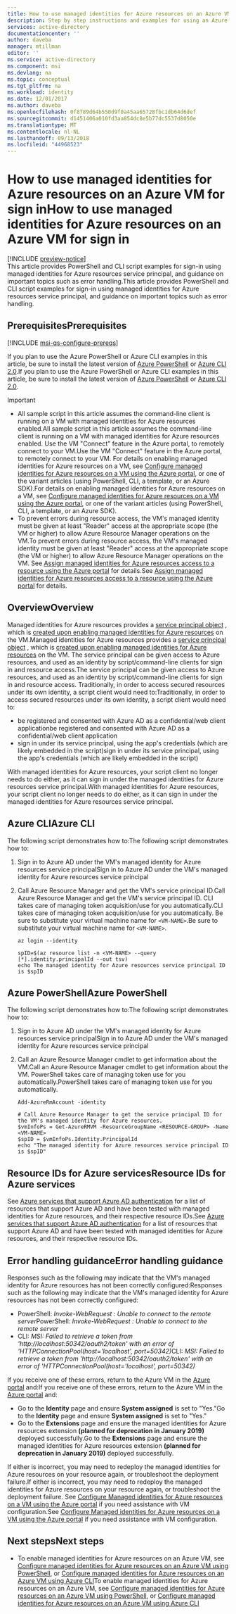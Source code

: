 ```yaml
---
title: How to use managed identities for Azure resources on an Azure VM for sign in
description: Step by step instructions and examples for using an Azure VM managed identities for Azure resources service principal for script client sign in and resource access.
services: active-directory
documentationcenter: ''
author: daveba
manager: mtillman
editor: ''
ms.service: active-directory
ms.component: msi
ms.devlang: na
ms.topic: conceptual
ms.tgt_pltfrm: na
ms.workload: identity
ms.date: 12/01/2017
ms.author: daveba
ms.openlocfilehash: 0f8789d64b550d9f0a45aa65728fbc1db64d6def
ms.sourcegitcommit: d1451406a010fd3aa854dc8e5b77dc5537d8050e
ms.translationtype: MT
ms.contentlocale: nl-NL
ms.lasthandoff: 09/13/2018
ms.locfileid: "44968523"
---
```

# <a name="how-to-use-managed-identities-for-azure-resources-on-an-azure-vm-for-sign-in"></a><span data-ttu-id="89a3a-103">How to use managed identities for Azure resources on an Azure VM for sign in</span><span class="sxs-lookup"><span data-stu-id="89a3a-103">How to use managed identities for Azure resources on an Azure VM for sign in</span></span> 

[!INCLUDE [preview-notice](../../../includes/active-directory-msi-preview-notice.md)]  
<span data-ttu-id="89a3a-104">This article provides PowerShell and CLI script examples for sign-in using managed identities for Azure resources service principal, and guidance on important topics such as error handling.</span><span class="sxs-lookup"><span data-stu-id="89a3a-104">This article provides PowerShell and CLI script examples for sign-in using managed identities for Azure resources service principal, and guidance on important topics such as error handling.</span></span>

## <a name="prerequisites"></a><span data-ttu-id="89a3a-105">Prerequisites</span><span class="sxs-lookup"><span data-stu-id="89a3a-105">Prerequisites</span></span>

[!INCLUDE [msi-qs-configure-prereqs](../../../includes/active-directory-msi-qs-configure-prereqs.md)]

<span data-ttu-id="89a3a-106">If you plan to use the Azure PowerShell or Azure CLI examples in this article, be sure to install the latest version of [Azure PowerShell](https://www.powershellgallery.com/packages/AzureRM) or [Azure CLI 2.0](https://docs.microsoft.com/cli/azure/install-azure-cli).</span><span class="sxs-lookup"><span data-stu-id="89a3a-106">If you plan to use the Azure PowerShell or Azure CLI examples in this article, be sure to install the latest version of [Azure PowerShell](https://www.powershellgallery.com/packages/AzureRM) or [Azure CLI 2.0](https://docs.microsoft.com/cli/azure/install-azure-cli).</span></span> 

> [!IMPORTANT]
> - <span data-ttu-id="89a3a-107">All sample script in this article assumes the command-line client is running on a VM with managed identities for Azure resources enabled.</span><span class="sxs-lookup"><span data-stu-id="89a3a-107">All sample script in this article assumes the command-line client is running on a VM with managed identities for Azure resources enabled.</span></span> <span data-ttu-id="89a3a-108">Use the VM "Connect" feature in the Azure portal, to remotely connect to your VM.</span><span class="sxs-lookup"><span data-stu-id="89a3a-108">Use the VM "Connect" feature in the Azure portal, to remotely connect to your VM.</span></span> <span data-ttu-id="89a3a-109">For details on enabling managed identities for Azure resources on a VM, see [Configure managed identities for Azure resources on a VM using the Azure portal](qs-configure-portal-windows-vm.md), or one of the variant articles (using PowerShell, CLI, a template, or an Azure SDK).</span><span class="sxs-lookup"><span data-stu-id="89a3a-109">For details on enabling managed identities for Azure resources on a VM, see [Configure managed identities for Azure resources on a VM using the Azure portal](qs-configure-portal-windows-vm.md), or one of the variant articles (using PowerShell, CLI, a template, or an Azure SDK).</span></span> 
> - <span data-ttu-id="89a3a-110">To prevent errors during resource access, the VM's managed identity must be given at least "Reader" access at the appropriate scope (the VM or higher) to allow Azure Resource Manager operations on the VM.</span><span class="sxs-lookup"><span data-stu-id="89a3a-110">To prevent errors during resource access, the VM's managed identity must be given at least "Reader" access at the appropriate scope (the VM or higher) to allow Azure Resource Manager operations on the VM.</span></span> <span data-ttu-id="89a3a-111">See [Assign managed identities for Azure resources access to a resource using the Azure portal](howto-assign-access-portal.md) for details.</span><span class="sxs-lookup"><span data-stu-id="89a3a-111">See [Assign managed identities for Azure resources access to a resource using the Azure portal](howto-assign-access-portal.md) for details.</span></span>

## <a name="overview"></a><span data-ttu-id="89a3a-112">Overview</span><span class="sxs-lookup"><span data-stu-id="89a3a-112">Overview</span></span>

<span data-ttu-id="89a3a-113">Managed identities for Azure resources provides a [service principal object](../develop/developer-glossary.md#service-principal-object) , which is [created upon enabling managed identities for Azure resources](overview.md#how-does-it-work) on the VM.</span><span class="sxs-lookup"><span data-stu-id="89a3a-113">Managed identities for Azure resources provides a [service principal object](../develop/developer-glossary.md#service-principal-object) , which is [created upon enabling managed identities for Azure resources](overview.md#how-does-it-work) on the VM.</span></span> <span data-ttu-id="89a3a-114">The service principal can be given access to Azure resources, and used as an identity by script/command-line clients for sign in and resource access.</span><span class="sxs-lookup"><span data-stu-id="89a3a-114">The service principal can be given access to Azure resources, and used as an identity by script/command-line clients for sign in and resource access.</span></span> <span data-ttu-id="89a3a-115">Traditionally, in order to access secured resources under its own identity, a script client would need to:</span><span class="sxs-lookup"><span data-stu-id="89a3a-115">Traditionally, in order to access secured resources under its own identity, a script client would need to:</span></span>  

   - <span data-ttu-id="89a3a-116">be registered and consented with Azure AD as a confidential/web client application</span><span class="sxs-lookup"><span data-stu-id="89a3a-116">be registered and consented with Azure AD as a confidential/web client application</span></span>
   - <span data-ttu-id="89a3a-117">sign in under its service principal, using the app's credentials (which are likely embedded in the script)</span><span class="sxs-lookup"><span data-stu-id="89a3a-117">sign in under its service principal, using the app's credentials (which are likely embedded in the script)</span></span>

<span data-ttu-id="89a3a-118">With managed identities for Azure resources, your script client no longer needs to do either, as it can sign in under the managed identities for Azure resources service principal.</span><span class="sxs-lookup"><span data-stu-id="89a3a-118">With managed identities for Azure resources, your script client no longer needs to do either, as it can sign in under the managed identities for Azure resources service principal.</span></span> 

## <a name="azure-cli"></a><span data-ttu-id="89a3a-119">Azure CLI</span><span class="sxs-lookup"><span data-stu-id="89a3a-119">Azure CLI</span></span>

<span data-ttu-id="89a3a-120">The following script demonstrates how to:</span><span class="sxs-lookup"><span data-stu-id="89a3a-120">The following script demonstrates how to:</span></span>

1. <span data-ttu-id="89a3a-121">Sign in to Azure AD under the VM's managed identity for Azure resources service principal</span><span class="sxs-lookup"><span data-stu-id="89a3a-121">Sign in to Azure AD under the VM's managed identity for Azure resources service principal</span></span>  
2. <span data-ttu-id="89a3a-122">Call Azure Resource Manager and get the VM's service principal ID.</span><span class="sxs-lookup"><span data-stu-id="89a3a-122">Call Azure Resource Manager and get the VM's service principal ID.</span></span> <span data-ttu-id="89a3a-123">CLI takes care of managing token acquisition/use for you automatically.</span><span class="sxs-lookup"><span data-stu-id="89a3a-123">CLI takes care of managing token acquisition/use for you automatically.</span></span> <span data-ttu-id="89a3a-124">Be sure to substitute your virtual machine name for `<VM-NAME>`.</span><span class="sxs-lookup"><span data-stu-id="89a3a-124">Be sure to substitute your virtual machine name for `<VM-NAME>`.</span></span>  

   ```azurecli
   az login --identity
   
   spID=$(az resource list -n <VM-NAME> --query [*].identity.principalId --out tsv)
   echo The managed identity for Azure resources service principal ID is $spID
   ```

## <a name="azure-powershell"></a><span data-ttu-id="89a3a-125">Azure PowerShell</span><span class="sxs-lookup"><span data-stu-id="89a3a-125">Azure PowerShell</span></span>

<span data-ttu-id="89a3a-126">The following script demonstrates how to:</span><span class="sxs-lookup"><span data-stu-id="89a3a-126">The following script demonstrates how to:</span></span>

1. <span data-ttu-id="89a3a-127">Sign in to Azure AD under the VM's managed identity for Azure resources service principal</span><span class="sxs-lookup"><span data-stu-id="89a3a-127">Sign in to Azure AD under the VM's managed identity for Azure resources service principal</span></span>  
2. <span data-ttu-id="89a3a-128">Call an Azure Resource Manager cmdlet to get information about the VM.</span><span class="sxs-lookup"><span data-stu-id="89a3a-128">Call an Azure Resource Manager cmdlet to get information about the VM.</span></span> <span data-ttu-id="89a3a-129">PowerShell takes care of managing token use for you automatically.</span><span class="sxs-lookup"><span data-stu-id="89a3a-129">PowerShell takes care of managing token use for you automatically.</span></span>  

   ```azurepowershell
   Add-AzureRmAccount -identity

   # Call Azure Resource Manager to get the service principal ID for the VM's managed identity for Azure resources. 
   $vmInfoPs = Get-AzureRMVM -ResourceGroupName <RESOURCE-GROUP> -Name <VM-NAME>
   $spID = $vmInfoPs.Identity.PrincipalId
   echo "The managed identity for Azure resources service principal ID is $spID"
   ```

## <a name="resource-ids-for-azure-services"></a><span data-ttu-id="89a3a-130">Resource IDs for Azure services</span><span class="sxs-lookup"><span data-stu-id="89a3a-130">Resource IDs for Azure services</span></span>

<span data-ttu-id="89a3a-131">See [Azure services that support Azure AD authentication](services-support-msi.md#azure-services-that-support-azure-ad-authentication) for a list of resources that support Azure AD and have been tested with managed identities for Azure resources, and their respective resource IDs.</span><span class="sxs-lookup"><span data-stu-id="89a3a-131">See [Azure services that support Azure AD authentication](services-support-msi.md#azure-services-that-support-azure-ad-authentication) for a list of resources that support Azure AD and have been tested with managed identities for Azure resources, and their respective resource IDs.</span></span>

## <a name="error-handling-guidance"></a><span data-ttu-id="89a3a-132">Error handling guidance</span><span class="sxs-lookup"><span data-stu-id="89a3a-132">Error handling guidance</span></span> 

<span data-ttu-id="89a3a-133">Responses such as the following may indicate that the VM's managed identity for Azure resources has not been correctly configured:</span><span class="sxs-lookup"><span data-stu-id="89a3a-133">Responses such as the following may indicate that the VM's managed identity for Azure resources has not been correctly configured:</span></span>

- <span data-ttu-id="89a3a-134">PowerShell: *Invoke-WebRequest : Unable to connect to the remote server*</span><span class="sxs-lookup"><span data-stu-id="89a3a-134">PowerShell: *Invoke-WebRequest : Unable to connect to the remote server*</span></span>
- <span data-ttu-id="89a3a-135">CLI: *MSI: Failed to retrieve a token from 'http://localhost:50342/oauth2/token' with an error of 'HTTPConnectionPool(host='localhost', port=50342)*</span><span class="sxs-lookup"><span data-stu-id="89a3a-135">CLI: *MSI: Failed to retrieve a token from 'http://localhost:50342/oauth2/token' with an error of 'HTTPConnectionPool(host='localhost', port=50342)*</span></span> 

<span data-ttu-id="89a3a-136">If you receive one of these errors, return to the Azure VM in the [Azure portal](https://portal.azure.com) and:</span><span class="sxs-lookup"><span data-stu-id="89a3a-136">If you receive one of these errors, return to the Azure VM in the [Azure portal](https://portal.azure.com) and:</span></span>

- <span data-ttu-id="89a3a-137">Go to the **Identity** page and ensure **System assigned** is set to "Yes."</span><span class="sxs-lookup"><span data-stu-id="89a3a-137">Go to the **Identity** page and ensure **System assigned** is set to "Yes."</span></span>
- <span data-ttu-id="89a3a-138">Go to the **Extensions** page and ensure the managed identities for Azure resources extension **(planned for deprecation in January 2019)** deployed successfully.</span><span class="sxs-lookup"><span data-stu-id="89a3a-138">Go to the **Extensions** page and ensure the managed identities for Azure resources extension **(planned for deprecation in January 2019)** deployed successfully.</span></span>

<span data-ttu-id="89a3a-139">If either is incorrect, you may need to redeploy the managed identities for Azure resources on your resource again, or troubleshoot the deployment failure.</span><span class="sxs-lookup"><span data-stu-id="89a3a-139">If either is incorrect, you may need to redeploy the managed identities for Azure resources on your resource again, or troubleshoot the deployment failure.</span></span> <span data-ttu-id="89a3a-140">See [Configure Managed identities for Azure resources on a VM using the Azure portal](qs-configure-portal-windows-vm.md) if you need assistance with VM configuration.</span><span class="sxs-lookup"><span data-stu-id="89a3a-140">See [Configure Managed identities for Azure resources on a VM using the Azure portal](qs-configure-portal-windows-vm.md) if you need assistance with VM configuration.</span></span>

## <a name="next-steps"></a><span data-ttu-id="89a3a-141">Next steps</span><span class="sxs-lookup"><span data-stu-id="89a3a-141">Next steps</span></span>

- <span data-ttu-id="89a3a-142">To enable managed identities for Azure resources on an Azure VM, see [Configure managed identities for Azure resources on an Azure VM using PowerShell](qs-configure-powershell-windows-vm.md), or [Configure managed identities for Azure resources on an Azure VM using Azure CLI](qs-configure-cli-windows-vm.md)</span><span class="sxs-lookup"><span data-stu-id="89a3a-142">To enable managed identities for Azure resources on an Azure VM, see [Configure managed identities for Azure resources on an Azure VM using PowerShell](qs-configure-powershell-windows-vm.md), or [Configure managed identities for Azure resources on an Azure VM using Azure CLI](qs-configure-cli-windows-vm.md)</span></span>







